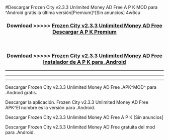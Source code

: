 #Descargar Frozen City v2.3.3 Unlimited Money AD Free  A P K MOD para ^Android gratis.la última versión[Premium]^[Sin anuncios] 4w6cu



<div align="center">
<h3>Download >>>>> <a href="https://es-web.web.app/?es= Frozen City v2.3.3 Unlimited Money AD Free ">Frozen City v2.3.3 Unlimited Money AD Free  Descargar A P K Premium</a></h3><br>

<h3>Download >>>>> <a href="https://es-web.web.app/?es= Frozen City v2.3.3 Unlimited Money AD Free ">Frozen City v2.3.3 Unlimited Money AD Free  Instalador de A P K para .Android</a></h3>
</div>


----------------------------------------------------------

----------------------------------------------------------

----------------------------------------------------------

Descargar Frozen City v2.3.3 Unlimited Money AD Free  .APK^MOD^ para .Android gratis.

Descargar la aplicación. Frozen City v2.3.3 Unlimited Money AD Free  APK^El nombre es la versión para .Android.

Descargar Frozen City v2.3.3 Unlimited Money AD Free  A P K [Sin anuncios]

Descargar Frozen City v2.3.3 Unlimited Money AD Free  gratuita del mod para .Android.